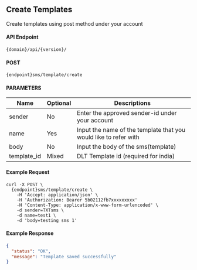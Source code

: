 ## Create Templates

Create templates using post method under your account

#### API Endpoint

```
{domain}/api/{version}/
```

#### POST

```
{endpoint}sms/template/create
```

#### PARAMETERS

| Name        | Optional | Descriptions                                                     |
| ----------- | -------- | ---------------------------------------------------------------- |
| sender      | No       | Enter the approved sender-id under your account                  |
| name        | Yes      | Input the name of the template that you would like to refer with |
| body        | No       | Input the body of the sms(template)                              |
| template_id | Mixed    | DLT Template id (required for india)                             |

#### Example Request

```
curl -X POST \
  {endpoint}sms/template/create \
    -H 'Accept: application/json' \
    -H 'Authorization: Bearer 5b02112fb7xxxxxxxxx'
    -H 'Content-Type: application/x-www-form-urlencoded' \
    -d sender=TXTsms \
    -d name=test1 \
    -d 'body=testing sms 1'
```

#### Example Response

```json
{
  "status": "OK",
  "message": "Template saved successfully"
}
```
